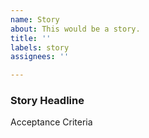 ```yaml
---
name: Story
about: This would be a story.
title: ''
labels: story
assignees: ''

---
```


### Story Headline

Acceptance Criteria
